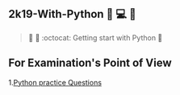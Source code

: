 ## 2k19-With-Python :book: :computer: :book:

>:santa:
 :book:
> :octocat: Getting start with Python :full_moon_with_face:
>
## For Examination's Point of View 
1.[Python practice Questions](www.w3resource.com/python-exercises/list/)

